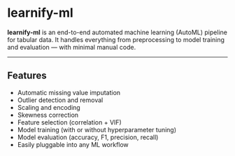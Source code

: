 # learnify-ml

**learnify-ml** is an end-to-end automated machine learning (AutoML) pipeline for tabular data. It handles everything from preprocessing to model training and evaluation — with minimal manual code.

---

## Features

- Automatic missing value imputation
- Outlier detection and removal
- Scaling and encoding
- Skewness correction
- Feature selection (correlation + VIF)
- Model training (with or without hyperparameter tuning)
- Model evaluation (accuracy, F1, precision, recall)
- Easily pluggable into any ML workflow
